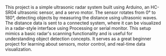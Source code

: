 This project is a simple ultrasonic radar system built using Arduino, an HC-SR04 ultrasonic sensor, and a servo motor. The sensor rotates from 0° to 180°, detecting objects by measuring the distance using ultrasonic waves. The distance data is sent to a connected system, where it can be visualized in a radar-style interface using Processing or serial monitor. This setup mimics a basic radar's scanning functionality and is useful for understanding object detection concepts. It serves as a great beginner project for learning about sensors, motor control, and real-time data visualization.
